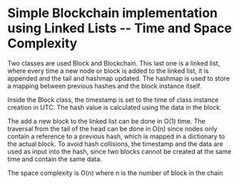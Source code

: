 # Simple Blockchain implementation using Linked Lists -- Time and Space Complexity

Two classes are used Block and Blockchain. This last one is a linked list, where every time a new node or block is added to the linked list, it is appended and the tail and hashmap updated.
The hashmap is used to store a mapping between previous hashes and the block instance itself.

Inside the Block class, the timestamp is set to the time of class instance creation in UTC. The hash value is calculated  using the data in the block.

The add a new block to the linked list can be done in O(1) time. The traversal from the tail of the head can be done in O(n) since nodes only contain a reference to a previous hash, which is mapped
in a dictionary to the actual block. To avoid hash collisions, the timestamp and the data are used as input into the hash, since two blocks cannot be created at the same time and contain the same data.

The space complexity is O(n) where n is the number of block in the chain
